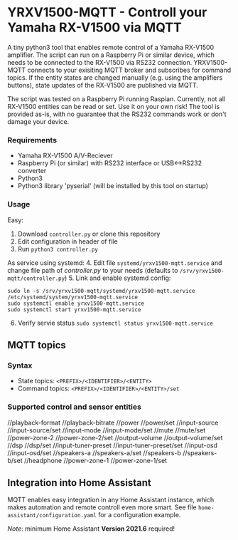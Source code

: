# YRXV1500-MQTT - Controll your Yamaha RX-V1500 via MQTT

A tiny python3 tool that enables remote control of a Yamaha RX-V1500 amplifier. The script can run on a Raspberry Pi or similar device, which needs to be connected to the RX-V1500 via RS232 connection. YRXV1500-MQTT connects to your exisiting MQTT broker and subscribes for command topics. If the entity states are changed manually (e.g. using the amplifiers buttons), state updates of the RX-V1500 are published via MQTT.


The script was tested on a Raspberry Pi running Raspian. Currently, not all RX-V1500 entities can be read or set.
Use it on your own risk! The tool is provided as-is, with no guarantee that the RS232 commands work or don't damage your device.

### Requirements
- Yamaha RX-V1500 A/V-Reciever
- Raspberry Pi (or similar) with RS232 interface or USB<->RS232 converter
- Python3
- Python3 library 'pyserial' (will be installed by this tool on startup)

### Usage
Easy: 
1. Download `controller.py` or clone this repository
2. Edit configuration in header of file
3. Run `python3 controller.py`

As service using systemd:
4. Edit file `systemd/yrxv1500-mqtt.service` and change file path of *controller.py* to your needs (defaults to `/srv/yrxv1500-mqtt/controller.py`)
5. Link and enable systemd config:
```
sudo ln -s /srv/yrxv1500-mqtt/systemd/yrxv1500-mqtt.service /etc/systemd/system/yrxv1500-mqtt.service
sudo systemctl enable yrxv1500-mqtt.service
sudo systemctl start yrxv1500-mqtt.service
```
6. Verify servie status `sudo systemctl status yrxv1500-mqtt.service`




## MQTT topics
### Syntax
- State topics: `<PREFIX>/<IDENTIFIER>/<ENTITY>`  
- Command topics: `<PREFIX>/<IDENTIFIER>/<ENTITY>/set`

### Supported control and sensor entities
<PREFIX>/<IDENTIFIER>/playback-format
<PREFIX>/<IDENTIFIER>/playback-bitrate
<PREFIX>/<IDENTIFIER>/power
<PREFIX>/<IDENTIFIER>/power/set
<PREFIX>/<IDENTIFIER>/input-source
<PREFIX>/<IDENTIFIER>/input-source/set
<PREFIX>/<IDENTIFIER>/input-mode
<PREFIX>/<IDENTIFIER>/input-mode/set
<PREFIX>/<IDENTIFIER>/mute
<PREFIX>/<IDENTIFIER>/mute/set
<PREFIX>/<IDENTIFIER>/power-zone-2
<PREFIX>/<IDENTIFIER>/power-zone-2/set
<PREFIX>/<IDENTIFIER>/output-volume
<PREFIX>/<IDENTIFIER>/output-volume/set
<PREFIX>/<IDENTIFIER>/dsp
<PREFIX>/<IDENTIFIER>/dsp/set
<PREFIX>/<IDENTIFIER>/input-tuner-preset
<PREFIX>/<IDENTIFIER>/input-tuner-preset/set
<PREFIX>/<IDENTIFIER>/input-osd
<PREFIX>/<IDENTIFIER>/input-osd/set
<PREFIX>/<IDENTIFIER>/speakers-a
<PREFIX>/<IDENTIFIER>/speakers-a/set
<PREFIX>/<IDENTIFIER>/speakers-b
<PREFIX>/<IDENTIFIER>/speakers-b/set
<PREFIX>/<IDENTIFIER>/headphone
<PREFIX>/<IDENTIFIER>/power-zone-1
<PREFIX>/<IDENTIFIER>/power-zone-1/set 


## Integration into Home Assistant
MQTT enables easy integration in any Home Assistant instance, which makes automation and remote controll even more smart.
See file `home-assistant/configuration.yaml` for a configuration example.

*Note*: minimum Home Assistant **Version 2021.6** required!